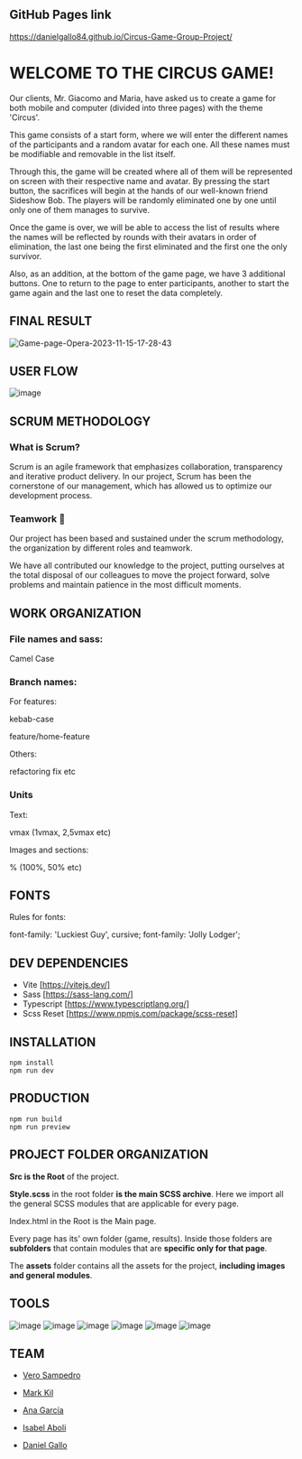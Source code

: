 ## GitHub Pages link

https://danielgallo84.github.io/Circus-Game-Group-Project/

# WELCOME TO THE CIRCUS GAME!

Our clients, Mr. Giacomo and Maria, have asked us to create a game for both mobile and computer (divided into three pages) with the theme 'Circus'. 

This game consists of a start form, where we will enter the different names of the participants and a random avatar for each one. All these names must be modifiable and removable in the list itself. 

Through this, the game will be created where all of them will be represented on screen with their respective name and avatar. By pressing the start button, the sacrifices will begin at the hands of our well-known friend Sideshow Bob. The players will be randomly eliminated one by one until only one of them manages to survive.

Once the game is over, we will be able to access the list of results where the names will be reflected by rounds with their avatars in order of elimination, the last one being the first eliminated and the first one the only survivor. 

Also, as an addition, at the bottom of the game page, we have 3 additional buttons. One to return to the page to enter participants, another to start the game again and the last one to reset the data completely.

## FINAL RESULT

![Game-page-Opera-2023-11-15-17-28-43](https://github.com/MarkWebDeveloper/Circus-Game-Group-Project/assets/146768253/70a895f6-b73f-4b9f-a286-6740ba0aca7f)

## USER FLOW

![image](https://github.com/MarkWebDeveloper/Circus-Game-Group-Project/assets/146768253/972dbfde-930a-441f-babb-7b53d928d796)

## SCRUM METHODOLOGY

### What is Scrum?

Scrum is an agile framework that emphasizes collaboration, transparency and iterative product delivery. In our project, Scrum has been the cornerstone of our management, which has allowed us to optimize our development process.

### Teamwork :muscle:

Our project has been based and sustained under the scrum methodology, the organization by different roles and teamwork. 

We have all contributed our knowledge to the project, putting ourselves at the total disposal of our colleagues to move the project forward, solve problems and maintain patience in the most difficult moments.

## WORK ORGANIZATION

### File names and sass:

Camel Case

### Branch names: 

For features:

kebab-case

feature/home-feature

Others:

refactoring 
fix
etc

### Units

Text:

vmax (1vmax, 2,5vmax etc)

Images and sections:

% (100%, 50% etc)

## FONTS

Rules for fonts:

font-family: 'Luckiest Guy', cursive;
font-family: 'Jolly Lodger';

## DEV DEPENDENCIES
- Vite [https://vitejs.dev/]
- Sass [https://sass-lang.com/]
- Typescript [https://www.typescriptlang.org/]
- Scss Reset [https://www.npmjs.com/package/scss-reset]

## INSTALLATION
```
npm install
npm run dev
```

## PRODUCTION
```
npm run build
npm run preview
```

## PROJECT FOLDER ORGANIZATION

<b>Src is the Root</b> of the project.

<b>Style.scss</b> in the root folder <b>is the main SCSS archive</b>. Here we import all the general SCSS modules that are applicable for every page.

Index.html in the Root is the Main page.

Every page has its' own folder (game, results). Inside those folders are <b>subfolders</b> that contain modules that are <b>specific only for that page</b>.

The <b>assets</b> folder contains all the assets for the project, <b>including images and general modules</b>.

## TOOLS
![image](https://github.com/MarkWebDeveloper/Circus-Game-Group-Project/assets/146768253/ff561300-63ac-45ca-9a1f-f6e0860ee025)
![image](https://github.com/MarkWebDeveloper/Circus-Game-Group-Project/assets/146768253/69ae2ad6-6f77-4097-ae50-210aa786aa75)
![image](https://github.com/MarkWebDeveloper/Circus-Game-Group-Project/assets/146768253/b6c1acc2-8bdc-445c-8b73-654178c5a6bb)
![image](https://github.com/MarkWebDeveloper/Circus-Game-Group-Project/assets/146768253/4b242fa9-63da-48cd-92ac-e8b26e5369d0)
![image](https://github.com/MarkWebDeveloper/Circus-Game-Group-Project/assets/146768253/3fd372c0-a209-4b32-a651-23949a7d6dcc)
![image](https://github.com/MarkWebDeveloper/Circus-Game-Group-Project/assets/146768253/13085db5-f365-4594-b0ae-5fa2c5bb994c)

## TEAM

- [Vero Sampedro](https://github.com/verosampedro)

- [Mark Kil](https://github.com/MarkWebDeveloper)

- [Ana García](https://github.com/anagarlopez)

- [Isabel Aboli](https://github.com/IsabelAboliMartinez)

 - [Daniel Gallo](https://github.com/DanielGallo84)
